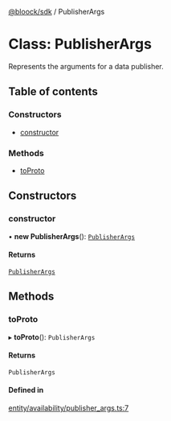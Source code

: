 [@bloock/sdk](../index.md) / PublisherArgs

# Class: PublisherArgs

Represents the arguments for a data publisher.

## Table of contents

### Constructors

- [constructor](PublisherArgs.md#constructor)

### Methods

- [toProto](PublisherArgs.md#toproto)

## Constructors

### constructor

• **new PublisherArgs**(): [`PublisherArgs`](PublisherArgs.md)

#### Returns

[`PublisherArgs`](PublisherArgs.md)

## Methods

### toProto

▸ **toProto**(): `PublisherArgs`

#### Returns

`PublisherArgs`

#### Defined in

[entity/availability/publisher_args.ts:7](https://github.com/bloock/bloock-sdk/blob/cf3411f/languages/js/src/entity/availability/publisher_args.ts#L7)
